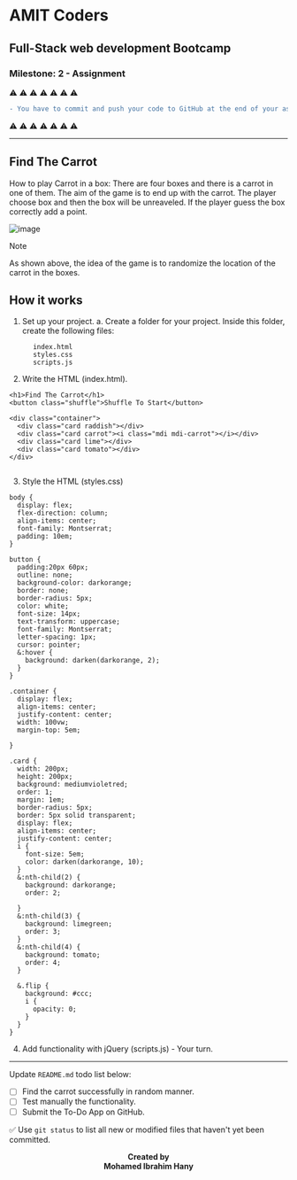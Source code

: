 # AMIT Coders
## Full-Stack web development Bootcamp
### Milestone: 2 - Assignment


:warning: :warning: :warning: :warning: :warning: :warning: :warning:
```diff
- You have to commit and push your code to GitHub at the end of your assignment.
```
:warning: :warning: :warning: :warning: :warning: :warning: :warning:
***
## Find The Carrot

How to play Carrot in a box: There are four boxes and there is a carrot in one of them. The aim of the game is to end up with the carrot. The player choose box and then the box will be unreaveled. If the player guess the box correctly add a point.

![image](https://github.com/AMIT-Coders/JavaScript-and-Interactive-Web-assignment/assets/60690890/606541c7-ce9e-4ee4-9910-f9d75e73ddc1)

> [!NOTE]  
> As shown above, the idea of the game is to randomize the location of the carrot in the boxes.


## How it works 
1. Set up your project.
  a. Create a folder for your project. Inside this folder, create the following files:
```
      index.html  
      styles.css  
      scripts.js
```
2. Write the HTML (index.html).
```
<h1>Find The Carrot</h1>
<button class="shuffle">Shuffle To Start</button>

<div class="container">
  <div class="card raddish"></div>
  <div class="card carrot"><i class="mdi mdi-carrot"></i></div>
  <div class="card lime"></div>
  <div class="card tomato"></div>
</div>


```
3. Style the HTML (styles.css)
```
body {
  display: flex;
  flex-direction: column;
  align-items: center;
  font-family: Montserrat;
  padding: 10em;
}

button {
  padding:20px 60px;
  outline: none;
  background-color: darkorange;
  border: none;
  border-radius: 5px;
  color: white;
  font-size: 14px;
  text-transform: uppercase;
  font-family: Montserrat;
  letter-spacing: 1px;
  cursor: pointer;
  &:hover {
    background: darken(darkorange, 2);
  }
}

.container {
  display: flex;
  align-items: center;
  justify-content: center;
  width: 100vw;
  margin-top: 5em;
 
}

.card {
  width: 200px;
  height: 200px;
  background: mediumvioletred;
  order: 1;
  margin: 1em;
  border-radius: 5px;
  border: 5px solid transparent;
  display: flex;
  align-items: center;
  justify-content: center;
  i {
    font-size: 5em;
    color: darken(darkorange, 10);
  }
  &:nth-child(2) {
    background: darkorange;
    order: 2;

  }
  &:nth-child(3) {
    background: limegreen;
    order: 3;
  }
  &:nth-child(4) {
    background: tomato;
    order: 4;
  }

  &.flip {
    background: #ccc;
    i {
      opacity: 0;
    }
  }
}

```
4. Add functionality with jQuery (scripts.js) - Your turn.


***

Update `README.md` todo list below:
- [ ] Find the carrot successfully in random manner.
- [ ] Test manually the functionality.
- [ ] Submit the To-Do App on GitHub.

:white_check_mark: Use `git status` to list all new or modified files that haven't yet been committed.

<p align="center">
  <b>Created by</b><br>
  <b>Mohamed Ibrahim Hany</b>
</p>

